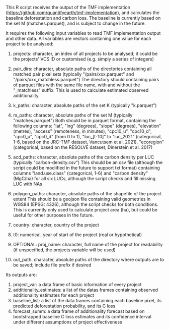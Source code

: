 This R script receives the output of the TMF implementation (https://github.com/quantifyearth/tmf-implementation),
and calculates the baseline deforestation and carbon loss. The baseline is currently based on the set M (matches.parquet), and is subject to change in the future.

It requires the following input variables to read TMF implementation output and other data.
All variables are vectors containing one value for each project to be analysed:

1. projects: character, an index of all projects to be analysed; it could be the projects' VCS ID or customised (e.g. simply a series of integers)

2. pair_dirs: character, absolute paths of the directories containing all matched pair pixel sets (typically "/pairs/xxx.parquet" and  "/pairs/xxx_matchless.parquet")
The directory should containing pairs of parquet files with the same file name, with and without the "_matchless" suffix.
This is used to calculate estimated observed additionality.

3. k_paths: character, absolute paths of the set K (typically "k.parquet")
4. m_paths: character, absolute paths of the set M (typically "matches.parquet")
Both should be in parquet format, containing the following columns:
"lat", "lng" (degrees), "slope" (degrees), "elevation" (metres), "access" (remoteness, in minutes), "cpc10_u", "cpc10_d", "cpc0_u", "cpc0_d" (from 0 to 1), "luc_[t-10]" to "luc_2021" (categorical, 1-6, based on the JRC-TMF dataset, Vancutsem et al. 2021), "ecoregion" (categorical, based on the RESOLVE dataset, Dinerstein et al. 2017)

5. acd_paths: character, absolute paths of the carbon density per LUC (typically "carbon-density.csv")
This should be an csv file (although the script could be modiified in the future to support txt format) containing columns "land.use.class" (categorical, 1-6) and "carbon.density" (MgC/ha) for all six LUCs, although the script checks and fill missing LUC with NAs

6. polygon_paths: character, absolute paths of the shapefile of the project extent
This should be a geojson file containing valid geometries in WGS84 (EPSG: 4326), although the script checks for both conditions.
This is currently only used to calculate project area (ha), but could be useful for other purposes in the future.

7. country: character, country of the project
8. t0: numerical, year of start of the project (real or hypothetical)
9. OPTIONAL: proj_name: character, full name of the project for readability (if unspecified, the projects variable will be used)
10. out_path: character, absolute paths of the directory where outputs are to be saved; include file prefix if desired


Its outputs are:
1. project_var: a data frame of basic information of every project
2. additionality_estimates: a list of the datas frames containing observed additionality estimates for each project
3. baseline_list: a list of the data frames containing each baseline pixel, its predicted deforestation probability, and its C loss
4. forecast_summ: a data frame of additionality forecast based on bootstrapped baseline C loss estimates and its confidence interval under different assumptions of project effectiveness
